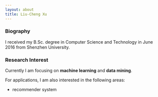 ```yaml
---
layout: about
title: Liu-Cheng Xu
---
```





### Biography

I received my B.Sc. degree in Computer Science and Technology in June 2016 from Shenzhen University.

### Research Interest

Currently I am focusing on **machine learning** and **data mining**.

For applications, I am also interested in the following areas:

- recommender system
